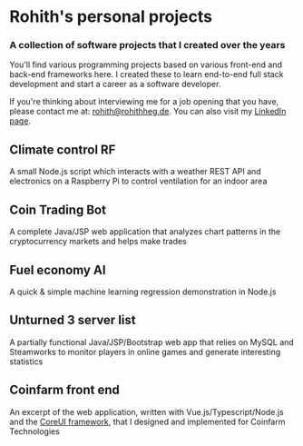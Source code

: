 # Rohith's personal projects

### A collection of software projects that I created over the years

You'll find various programming projects based on various front-end and back-end frameworks here. I created these to learn end-to-end full stack development and start a career as a software developer.

If you're thinking about interviewing me for a job opening that you have, please contact me at: [rohith@rohithheg.de](mailto:rohith@rohithheg.de). You can also visit my [LinkedIn page](https://www.linkedin.com/in/rohith-hegde/).

## Climate control RF

A small Node.js script which interacts with a weather REST API and electronics on a Raspberry Pi to control ventilation for an indoor area

## Coin Trading Bot

A complete Java/JSP web application that analyzes chart patterns in the cryptocurrency markets and helps make trades

## Fuel economy AI

A quick & simple machine learning regression demonstration in Node.js

## Unturned 3 server list

A partially functional Java/JSP/Bootstrap web app that relies on MySQL and Steamworks to monitor players in online games and generate interesting statistics

## Coinfarm front end

An excerpt of the web application, written with Vue.js/Typescript/Node.js and the [CoreUI framework](https://coreui.io/vue-laravel/), that I designed and implemented for Coinfarm Technologies
